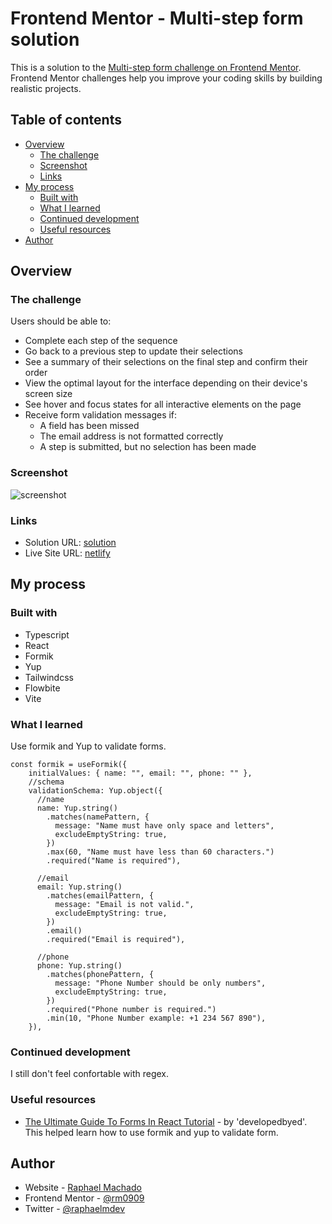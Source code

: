# Frontend Mentor - Multi-step form solution

This is a solution to the [Multi-step form challenge on Frontend Mentor](https://www.frontendmentor.io/challenges/multistep-form-YVAnSdqQBJ). Frontend Mentor challenges help you improve your coding skills by building realistic projects.

## Table of contents

- [Overview](#overview)
  - [The challenge](#the-challenge)
  - [Screenshot](#screenshot)
  - [Links](#links)
- [My process](#my-process)
  - [Built with](#built-with)
  - [What I learned](#what-i-learned)
  - [Continued development](#continued-development)
  - [Useful resources](#useful-resources)
- [Author](#author)

## Overview

### The challenge

Users should be able to:

- Complete each step of the sequence
- Go back to a previous step to update their selections
- See a summary of their selections on the final step and confirm their order
- View the optimal layout for the interface depending on their device's screen size
- See hover and focus states for all interactive elements on the page
- Receive form validation messages if:
  - A field has been missed
  - The email address is not formatted correctly
  - A step is submitted, but no selection has been made

### Screenshot

![screenshot](./ss.jpg)

### Links

- Solution URL: [solution](https://www.frontendmentor.io/solutions/multi-step-form-w-react-typescript-tailwind-formik-and-yup-76r0hHo3l_)
- Live Site URL: [netlify](https://multi-step-form-rm.netlify.app)

## My process

### Built with

- Typescript
- React
- Formik
- Yup
- Tailwindcss
- Flowbite
- Vite

### What I learned

Use formik and Yup to validate forms.

```
const formik = useFormik({
    initialValues: { name: "", email: "", phone: "" },
    //schema
    validationSchema: Yup.object({
      //name
      name: Yup.string()
        .matches(namePattern, {
          message: "Name must have only space and letters",
          excludeEmptyString: true,
        })
        .max(60, "Name must have less than 60 characters.")
        .required("Name is required"),

      //email
      email: Yup.string()
        .matches(emailPattern, {
          message: "Email is not valid.",
          excludeEmptyString: true,
        })
        .email()
        .required("Email is required"),

      //phone
      phone: Yup.string()
        .matches(phonePattern, {
          message: "Phone Number should be only numbers",
          excludeEmptyString: true,
        })
        .required("Phone number is required.")
        .min(10, "Phone Number example: +1 234 567 890"),
    }),
```

### Continued development

I still don't feel confortable with regex.

### Useful resources

- [The Ultimate Guide To Forms In React Tutorial](https://www.youtube.com/watch?v=oPteQFUK42w) - by 'developedbyed'. This helped learn how to use formik and yup to validate form.

## Author

- Website - [Raphael Machado](https://raphaelmmachado.vercel.app/)
- Frontend Mentor - [@rm0909](https://www.frontendmentor.io/profile/rm0909)
- Twitter - [@raphaelmdev](https://www.twitter.com/RaphaelmDev)
